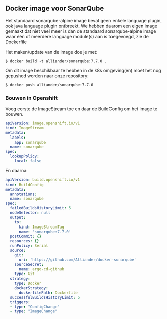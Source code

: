 ## Docker image voor SonarQube

Het standaard sonarqube-alpine image bevat geen enkele language plugin, ook java language plugin ontbreekt.
We hebben daarom een eigen image gemaakt dat niet veel meer is dan de standaard sonarqube-alpine image
waar één of meerdere language module(s) aan is toegevoegd, zie de Dockerfile

Het maken/update van de image doe je met:
```console
$ docker build -t alliander/sonarqube:7.7.0 .
```

Om dit image beschikbaar te hebben in de k8s omgeving(en) moet het nog gepushed worden naar onze repository:
```console
$ docker push alliander/sonarqube:7.7.0
```

### Bouwen in Openshift
Voeg eerste de ImageStream toe en daar de BuildConfig om het image te bouwen.

```yaml
apiVersion: image.openshift.io/v1
kind: ImageStream
metadata:
  labels:
    app: sonarqube
  name: sonarqube
spec:
  lookupPolicy:
    local: false
```

En daarna:
   
```yaml
apiVersion: build.openshift.io/v1
kind: BuildConfig
metadata:
  annotations:
  name: sonarqube
spec:
  failedBuildsHistoryLimit: 5
  nodeSelector: null
  output:
    to:
      kind: ImageStreamTag
      name: 'sonarqube:7.7.0'
  postCommit: {}
  resources: {}
  runPolicy: Serial
  source:
    git:
      uri: 'https://github.com/Alliander/docker-sonarqube'
    sourceSecret:
      name: argo-cd-github
    type: Git
  strategy:
    type: Docker
    dockerStrategy:
      dockerfilePath: Dockerfile
  successfulBuildsHistoryLimit: 5
  triggers:
  - type: "ConfigChange"
  - type: "ImageChange"
```

